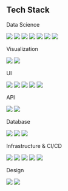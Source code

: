 ## Tech Stack
Data Science
<p>
<img src="https://img.shields.io/badge/pytorch-EE4C2C?logo=pytorch&logoColor=white&style=flat" />
<img src="https://img.shields.io/badge/huggingface-14854F?logo=python&logoColor=white&style=flat" />
<img src="https://img.shields.io/badge/spacy-09A3D5?logo=spacy&logoColor=white&style=flat" />
<img src="https://img.shields.io/badge/networkx-143055?logo=onnx&logoColor=white&style=flat" />
<img src="https://img.shields.io/badge/scikit-F7931E?logo=scikitlearn&logoColor=white&style=flat" />
<img src="https://img.shields.io/badge/polars-CD792C?logo=polars&logoColor=white&style=flat" />
<img src="https://img.shields.io/badge/python-3776AB?logo=python&logoColor=white&style=flat" />
</p>

Visualization
<p>
<img src="https://img.shields.io/badge/vega-2450B2?logo=vega&logoColor=white&style=flat" />
<img src="https://img.shields.io/badge/cytoscape-143055?logo=cytoscapedotjs&logoColor=white&style=flat" />
</p>

UI
<p>
<img src="https://img.shields.io/badge/react-0088CC?logo=react&logoColor=white&style=flat" />
<img src="https://img.shields.io/badge/typescript-3178C6?logo=typescript&logoColor=white&style=flat" />
<img src="https://img.shields.io/badge/mui-007FFF?logo=mui&logoColor=white&style=flat" />
<img src="https://img.shields.io/badge/next.js-000000?logo=next.js&logoColor=white&style=flat" />
<img src="https://img.shields.io/badge/vercel-000000?logo=vercel&logoColor=white&style=flat" />
</p>

API
<p>
<img src="https://img.shields.io/badge/trpc-2596BE?logo=trpc&logoColor=white&style=flat" />
<img src="https://img.shields.io/badge/lambda-FF9900?logo=awslambda&logoColor=white&style=flat" />
</p>

Database
<p>
<img src="https://img.shields.io/badge/postgresql-4169E1?logo=postgresql&logoColor=white&style=flat" />
<img src="https://img.shields.io/badge/prisma-2D3748?logo=prisma&logoColor=white&style=flat" />
<img src="https://img.shields.io/badge/redis-DC382D?logo=redis&logoColor=white&style=flat" />
</p>

Infrastructure & CI/CD
<p>
<img src="https://img.shields.io/badge/serverless-FD5750?logo=serverless&logoColor=white&style=flat" />
<img src="https://img.shields.io/badge/terraform-844FBA?logo=terraform&logoColor=white&style=flat" />
<img src="https://img.shields.io/badge/storybook-FF4785?logo=storybook&logoColor=white&style=flat" />
<img src="https://img.shields.io/badge/linux-DA3B8A?logo=linux&logoColor=white&style=flat" />
<img src="https://img.shields.io/badge/rds-527FFF?logo=amazonrds&logoColor=white&style=flat" />
</p>

Design
<p>
<img src="https://img.shields.io/badge/figma-F24E1E?logo=figma&logoColor=white&style=flat" />
<img src="https://img.shields.io/badge/figjam-009688?logo=figma&logoColor=white&style=flat" />
</p>
